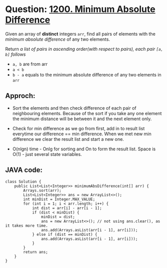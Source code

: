 # Question: [1200. Minimum Absolute Difference](https://leetcode.com/problems/minimum-absolute-difference/)

Given an array of **distinct** integers `arr`, find all pairs of elements with the _minimum absolute difference_ of any two elements.

Return _a list of pairs in ascending order(with respect to pairs), each pair `[a, b]` follows_

- `a, b` are from arr
- `a < b`
- `b - a` equals to the minimum absolute difference of any two elements in `arr`

## Approch:

- Sort the elements and then check difference of each pair of neighbouring elements. Because of the sort if you take any one element the minimum distance will be between it and the next element only.
- Check for min difference as we go from first, add in to result list everytime our difference == min difference. When we met new min difference we clear the result list and start a new one.

- O(nlgn) time - Onlg for sorting and On to form the result list. Space is O(1) - just several state variables.

## JAVA code:

```
class Solution {
    public List<List<Integer>> minimumAbsDifference(int[] arr) {
        Arrays.sort(arr);
        List<List<Integer>> ans = new ArrayList<>();
        int minDist = Integer.MAX_VALUE;
        for (int i = 1; i < arr.length; i++) {
            int dist = arr[i] - arr[i - 1];
            if (dist < minDist) {
                minDist = dist;
                ans = new ArrayList<>(); // not using ans.clear(), as it takes more time.
                ans.add(Arrays.asList(arr[i - 1], arr[i]));
            } else if (dist == minDist) {
                ans.add(Arrays.asList(arr[i - 1], arr[i]));
            }
        }
        return ans;
    }
}
```
